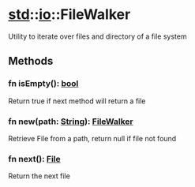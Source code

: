 # [std](/libs/std/)::[io](/libs/std/io/)::FileWalker

Utility to iterate over files and directory of a file system

## Methods
### fn isEmpty():&nbsp;[bool](/libs/std/core/type.bool.md)<Badge text="native" />

Return true if next method will return a file
### fn new(path:&nbsp;[String](/libs/std/core/type.String.md)):&nbsp;[FileWalker](/libs/std/io/type.FileWalker.md)<Badge text="native" /><Badge text="static" />

Retrieve File from a path, return null if file not found
### fn next():&nbsp;[File](/libs/std/io/type.File.md)<Badge text="native" />

Return the next file
